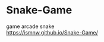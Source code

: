 <h1>Snake-Game</h1>
game arcade snake <br>
<a href="https://ismnw.github.io/Snake-Game/" target="_blank">https://ismnw.github.io/Snake-Game/</a>
